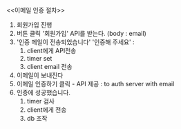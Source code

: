 <<이메일 인증 절차>>
1. 회원가입 진행
2. 버튼 클릭 '회원가입' API를 받는다. (body : email)
3. '인증 메일이 전송되었습니다' '인증해 주세요' :
	1. client에게 API전송
	2. timer set
	3. client email 전송
4. 이메일이 보내진다
5. 이메일 인증하기 클릭 - API 제공 : to auth server with email
6. 인증에 성공했습니다. 
	1. timer 검사
	2. client에게 전송
	3. db 조작
